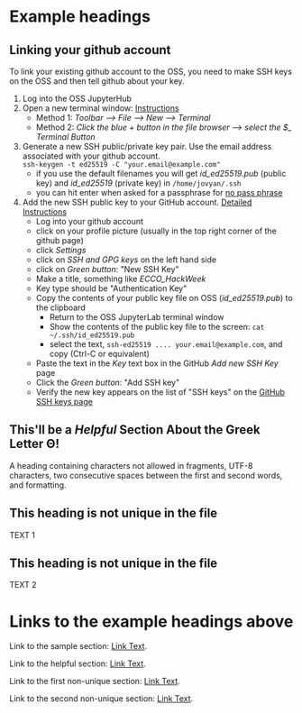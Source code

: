 # Example headings 

## Linking your github account

To link your existing github account to the OSS, you need to make SSH keys on the OSS and then tell github about your key.

1. Log into the OSS JupyterHub
1. Open a new terminal window: [Instructions](https://jupyterlab.readthedocs.io/en/latest/user/terminal.html#)
   - Method 1: *Toolbar --> File --> New --> Terminal*
   - Method 2: *Click the blue + button in the file browser --> select the $_ Terminal Button*
1. Generate a new SSH public/private key pair. Use the email address associated with your github account.\
   ```ssh-keygen -t ed25519 -C "your.email@example.com"```
   - if you use the default filenames you will get *id_ed25519.pub* (public key) and *id_ed25519* (private key) in `/home/jovyan/.ssh` 
   - you can hit enter when asked for a passphrase for [no pass phrase](https://docs.github.com/en/authentication/connecting-to-github-with-ssh/working-with-ssh-key-passphrases)
1. Add the new SSH public key to your GitHub account. [Detailed Instructions](https://docs.github.com/en/authentication/connecting-to-github-with-ssh/adding-a-new-ssh-key-to-your-github-account)
   - Log into your github account
   - click on your profile picture (usually in the top right corner of the github page)
   - click *Settings*
   - click on *SSH and GPG keys* on the left hand side
   - click on *Green button*: "New SSH Key"
   - Make a title, something like *ECCO_HackWeek*
   - Key type should be "Authentication Key"
   - Copy the contents of your public key file on OSS (*id_ed25519.pub*) to the clipboard
     - Return to the OSS JupyterLab terminal window
     - Show the contents of the public key file to the screen: ```cat ~/.ssh/id_ed25519.pub```
     - select the text, ```ssh-ed25519 .... your.email@example.com```, and copy (Ctrl-C or equivalent)
   - Paste the text in the *Key* text box in the GitHub *Add new SSH Key* page
   - Click the *Green button*: "Add SSH key"
   - Verify the new key appears on the list of "SSH keys" on the [GitHub SSH keys page](https://github.com/settings/keys)
    

## This'll  be a _Helpful_ Section About the Greek Letter Θ!
A heading containing characters not allowed in fragments, UTF-8 characters, two consecutive spaces between the first and second words, and formatting.

## This heading is not unique in the file

TEXT 1

## This heading is not unique in the file

TEXT 2

# Links to the example headings above

Link to the sample section: [Link Text](#sample-section).

Link to the helpful section: [Link Text](#thisll--be-a-helpful-section-about-the-greek-letter-Θ).

Link to the first non-unique section: [Link Text](#this-heading-is-not-unique-in-the-file).

Link to the second non-unique section: [Link Text](#this-heading-is-not-unique-in-the-file-1).
